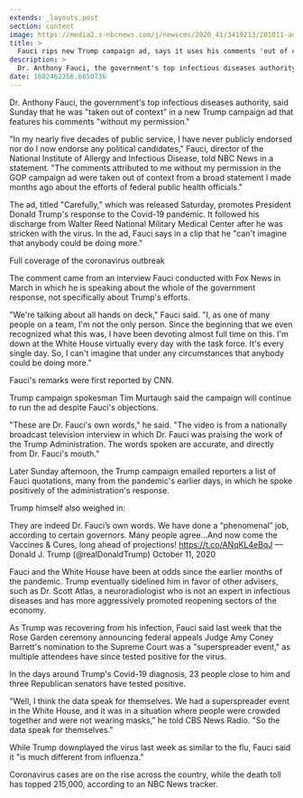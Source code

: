 ```yaml
--- 
extends: _layouts.post 
section: content 
image: https://media2.s-nbcnews.com/j/newscms/2020_41/3419213/201011-anthony-fauci-jm-1452_00bf303176f2d50fa05f189ee4450bdb.nbcnews-fp-1200-630.jpg 
title: > 
  Fauci rips new Trump campaign ad, says it uses his comments 'out of context' 
description: > 
  Dr. Anthony Fauci, the government's top infectious diseases authority, said Sunday that he was "taken out of context" in a new Trump campaign ad that features his comments "without my permission.""The comments attributed to me without my permission in the GOP campaign ad were taken out of context from a broad statement I made months ago about the efforts of federal public health officials."In the ad, Fauci says in a clip that he "can't imagine that anybody could be doing more."Trump campaign spokesman Tim Murtaugh said the campaign will continue to run the ad despite Fauci's objections."The video is from a nationally broadcast television interview in which Dr. Fauci was praising the work of the Trump Administration. 
date: 1602462356.6650736 
--- 
```

Dr. Anthony Fauci, the government's top infectious diseases authority, said Sunday that he was "taken out of context" in a new Trump campaign ad that features his comments "without my permission."

"In my nearly five decades of public service, I have never publicly endorsed nor do I now endorse any political candidates," Fauci, director of the National Institute of Allergy and Infectious Disease, told NBC News in a statement. "The comments attributed to me without my permission in the GOP campaign ad were taken out of context from a broad statement I made months ago about the efforts of federal public health officials."

The ad, titled "Carefully," which was released Saturday, promotes President Donald Trump's response to the Covid-19 pandemic. It followed his discharge from Walter Reed National Military Medical Center after he was stricken with the virus. In the ad, Fauci says in a clip that he "can't imagine that anybody could be doing more."

Full coverage of the coronavirus outbreak

The comment came from an interview Fauci conducted with Fox News in March in which he is speaking about the whole of the government response, not specifically about Trump's efforts.

"We're talking about all hands on deck," Fauci said. "I, as one of many people on a team, I'm not the only person. Since the beginning that we even recognized what this was, I have been devoting almost full time on this. I'm down at the White House virtually every day with the task force. It's every single day. So, I can't imagine that under any circumstances that anybody could be doing more."

Fauci's remarks were first reported by CNN.

Trump campaign spokesman Tim Murtaugh said the campaign will continue to run the ad despite Fauci's objections.

"These are Dr. Fauci's own words," he said. "The video is from a nationally broadcast television interview in which Dr. Fauci was praising the work of the Trump Administration. The words spoken are accurate, and directly from Dr. Fauci's mouth."

Later Sunday afternoon, the Trump campaign emailed reporters a list of Fauci quotations, many from the pandemic's earlier days, in which he spoke positively of the administration's response.

Trump himself also weighed in:

They are indeed Dr. Fauci’s own words. We have done a “phenomenal” job, according to certain governors. Many people agree...And now come the Vaccines & Cures, long ahead of projections! https://t.co/ANqKL4eBqJ — Donald J. Trump (@realDonaldTrump) October 11, 2020

Fauci and the White House have been at odds since the earlier months of the pandemic. Trump eventually sidelined him in favor of other advisers, such as Dr. Scott Atlas, a neuroradiologist who is not an expert in infectious diseases and has more aggressively promoted reopening sectors of the economy.

As Trump was recovering from his infection, Fauci said last week that the Rose Garden ceremony announcing federal appeals Judge Amy Coney Barrett's nomination to the Supreme Court was a "superspreader event," as multiple attendees have since tested positive for the virus.

In the days around Trump's Covid-19 diagnosis, 23 people close to him and three Republican senators have tested positive.

"Well, I think the data speak for themselves. We had a superspreader event in the White House, and it was in a situation where people were crowded together and were not wearing masks," he told CBS News Radio. "So the data speak for themselves."

While Trump downplayed the virus last week as similar to the flu, Fauci said it "is much different from influenza."

Coronavirus cases are on the rise across the country, while the death toll has topped 215,000, according to an NBC News tracker.
